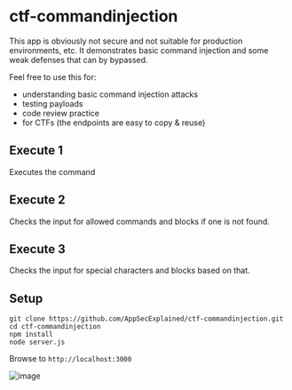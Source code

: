# ctf-commandinjection

This app is obviously not secure and not suitable for production environments, etc. It demonstrates basic command injection and some weak defenses that can by bypassed.

Feel free to use this for:
- understanding basic command injection attacks
- testing payloads
- code review practice
- for CTFs (the endpoints are easy to copy & reuse)

## Execute 1

Executes the command

## Execute 2

Checks the input for allowed commands and blocks if one is not found.

## Execute 3

Checks the input for special characters and blocks based on that.

## Setup

```
git clone https://github.com/AppSecExplained/ctf-commandinjection.git
cd ctf-commandinjection
npm install
node server.js
```
Browse to
`http://localhost:3000`

![image](https://github.com/AppSecExplained/ctf-commandinjection/assets/36963270/ffa0b969-d174-47dd-b3d3-1b16827be7b6)
